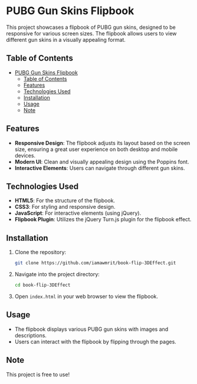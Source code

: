 # PUBG Gun Skins Flipbook

This project showcases a flipbook of PUBG gun skins, designed to be responsive for various screen sizes. The flipbook allows users to view different gun skins in a visually appealing format.

## Table of Contents

- [PUBG Gun Skins Flipbook](#pubg-gun-skins-flipbook)
  - [Table of Contents](#table-of-contents)
  - [Features](#features)
  - [Technologies Used](#technologies-used)
  - [Installation](#installation)
  - [Usage](#usage)
  - [Note](#note)

## Features

- **Responsive Design**: The flipbook adjusts its layout based on the screen size, ensuring a great user experience on both desktop and mobile devices.
- **Modern UI**: Clean and visually appealing design using the Poppins font.
- **Interactive Elements**: Users can navigate through different gun skins.

## Technologies Used

- **HTML5**: For the structure of the flipbook.
- **CSS3**: For styling and responsive design.
- **JavaScript**: For interactive elements (using jQuery).
- **Flipbook Plugin**: Utilizes the jQuery Turn.js plugin for the flipbook effect.

## Installation

1. Clone the repository:
   ```bash
   git clone https://github.com/iamawmrit/book-flip-3DEffect.git
   ```

2. Navigate into the project directory:
   ```bash
   cd book-flip-3DEffect
   ```

3. Open `index.html` in your web browser to view the flipbook.

## Usage

- The flipbook displays various PUBG gun skins with images and descriptions.
- Users can interact with the flipbook by flipping through the pages.

## Note

This project is free to use!
